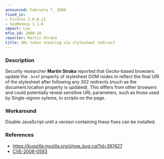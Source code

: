 ```yaml
---
announced: February 7, 2008
fixed_in:
- Firefox 2.0.0.12
- SeaMonkey 1.1.8
impact: Low
mfsa_id: 2008-10
reporter: Martin Straka
title: URL token stealing via stylesheet redirect
---
```


<h3>Description</h3>

<p>Security researcher <strong>Martin Straka</strong> reported
that Gecko-based browsers update the <code>.href</code> property of stylesheet
DOM nodes to reflect the final URI of the stylesheet after following
any 302 redirects (much as the document.location property is updated).
This differs from other browsers and could potentially reveal sensitive
URL parameters, such as those used by Single-signon sytems, to scripts
on the page.</p>

<h3>Workaround</h3>

<p>Disable JavaScript until a version containing these fixes can be installed.</p>

<h3>References</h3>

<ul>
  <li><a href="https://bugzilla.mozilla.org/show_bug.cgi?id=397427">
       https://bugzilla.mozilla.org/show_bug.cgi?id=397427</a></li>

  <li><a class="ex-ref" href="http://cve.mitre.org/cgi-bin/cvename.cgi?name=CVE-2008-0593">
       CVE-2008-0593</a></li>

</ul>




